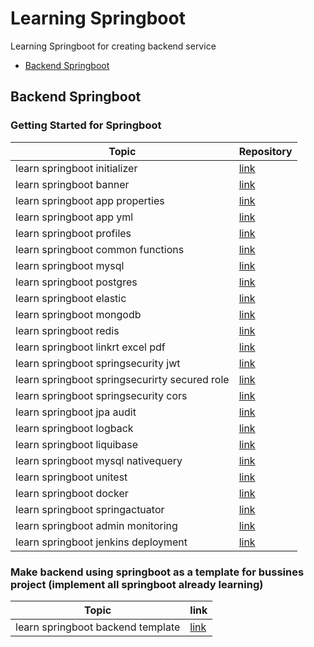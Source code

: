 # Learning Springboot
Learning Springboot for creating backend service

- [Backend Springboot](#backend-springboot)


## Backend Springboot
### Getting Started for Springboot
|Topic|Repository|
|--|--|
|learn springboot initializer|[link](https://github.com/denitiawan/learning-springboot/tree/main/learn-springboot-initializer/)|
|learn springboot banner|[link](https://github.com/denitiawan/learning-springboot/tree/main/learn-springboot-banner/)|
|learn springboot app properties|[link](https://github.com/denitiawan/learning-springboot/tree/main/learn-springboot-app-properties/)|
|learn springboot app yml|[link](https://github.com/denitiawan/learning-springboot/tree/main/learn-springboot-app-yml/)|
|learn springboot profiles|[link](https://github.com/denitiawan/learning-springboot/tree/main/learn-springboot-profiles/)|
|learn springboot common functions|[link](https://github.com/denitiawan/learning-springboot/tree/main/learn-springboot-common-functions/)|
|learn springboot mysql|[link](https://github.com/denitiawan/learning-springboot/tree/main/learn-springboot-mysql/)|
|learn springboot postgres|[link](https://github.com/denitiawan/learning-springboot/tree/main/learn-springboot-postgres/)|
|learn springboot elastic|[link](https://github.com/denitiawan/learning-springboot/tree/main/learn-springboot-elasticsearch/)|
|learn springboot mongodb|[link](https://github.com/denitiawan/learning-springboot/tree/main/learn-springboot-mongodb/)|
|learn springboot redis|[link](https://github.com/denitiawan/learning-springboot/tree/main/learn-springboot-redis/)|
|learn springboot linkrt excel pdf|[link](https://github.com/denitiawan/learning-springboot/tree/main/learn-springboot-linkrt-excel-pdf/)|
|learn springboot springsecurity jwt|[link](https://github.com/denitiawan/learning-springboot/tree/main/learn-springboot-springsecurity-jwt/)|
|learn springboot springsecurirty secured role|[link](https://github.com/denitiawan/learning-springboot/tree/main/learn-springboot-springsecurirty-secured-role/)|
|learn springboot springsecurity cors|[link](https://github.com/denitiawan/learning-springboot/tree/main/learn-springboot-springsecurity-cors/)|
|learn springboot jpa audit|[link](https://github.com/denitiawan/learning-springboot/tree/main/learn-springboot-jpa-audit/)|
|learn springboot logback|[link](https://github.com/denitiawan/learning-springboot/tree/main/learn-springboot-logback/)|
|learn springboot liquibase|[link](https://github.com/denitiawan/learning-springboot/tree/main/learn-springboot-liquibase/)|
|learn springboot mysql nativequery|[link](https://github.com/denitiawan/learning-springboot/tree/main/learn-springboot-mysql-nativequery/)|
|learn springboot unitest|[link](https://github.com/denitiawan/learning-springboot/tree/main/learn-springboot-unitest/)|
|learn springboot docker|[link](https://github.com/denitiawan/learning-springboot/tree/main/learn-springboot-docker/)|
|learn springboot springactuator|[link](https://github.com/denitiawan/learning-springboot/tree/main/learn-springboot-springactuator/)|
|learn springboot admin monitoring|[link](https://github.com/denitiawan/learning-springboot/tree/main/learn-springboot-admin-monitoring/)|
|learn springboot jenkins deployment|[link](https://github.com/denitiawan/learning-springboot/tree/main/learn-springboot-jenkins-deployment/)|

### Make backend using springboot as a template for bussines project (implement all springboot already learning)

|Topic|link|
|--|--|
|learn springboot backend template|[link](https://github.com/denitiawan/learning-springboot/tree/main/learn-springboot-backend-template)| 
